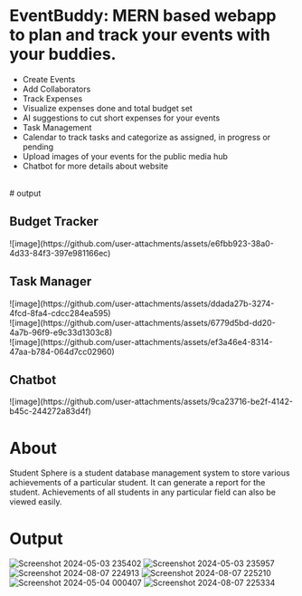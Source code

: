 <h1>EventBuddy: MERN based webapp to plan and track your events with your buddies.</h1>
<ul>
  <li>Create Events</li>
  <li>Add Collaborators</li>
  <li>Track Expenses</li>
  <li>Visualize expenses done and total budget set</li>
  <li>AI suggestions to cut short expenses for your events</li>
  <li>Task Management</li>
  <li>Calendar to track tasks and categorize as assigned, in progress or pending</li>
  <li>Upload images of your events for the public media hub</li>
  <li>Chatbot for more details about website</li>
</ul>
<br>
# output
<h2>Budget Tracker</h2>
![image](https://github.com/user-attachments/assets/e6fbb923-38a0-4d33-84f3-397e981166ec)
<br>
<h2>Task Manager</h2>
![image](https://github.com/user-attachments/assets/ddada27b-3274-4fcd-8fa4-cdcc284ea595)
<br>
![image](https://github.com/user-attachments/assets/6779d5bd-dd20-4a7b-96f9-e9c33d1303c8)
<br>
![image](https://github.com/user-attachments/assets/ef3a46e4-8314-47aa-b784-064d7cc02960)
<br>
<h2>Chatbot</h2>
![image](https://github.com/user-attachments/assets/9ca23716-be2f-4142-b45c-244272a83d4f)

# About
Student Sphere is a student database management system to store various achievements of a particular student. It can generate a report for the student. Achievements of all students in any particular field can also be viewed easily.
# Output
![Screenshot 2024-05-03 235402](https://github.com/user-attachments/assets/6779d5bd-dd20-4a7b-96f9-e9c33d1303c8)
![Screenshot 2024-05-03 235957](https://github.com/user-attachments/assets/1439be91-3d10-4901-8c6b-c63bbf4dd0fb)
![Screenshot 2024-08-07 224913](https://github.com/user-attachments/assets/333f1252-eed9-4b40-933a-5547f5691c3a)
![Screenshot 2024-08-07 225210](https://github.com/user-attachments/assets/deffa9da-81b6-4740-99f4-e714b6a4a3b5)
![Screenshot 2024-05-04 000407](https://github.com/user-attachments/assets/23f3930d-65b5-4aca-a683-bb84ef7511ab)
![Screenshot 2024-08-07 225334](https://github.com/user-attachments/assets/8a55c439-1902-449c-9466-9baf9bee6eea)

